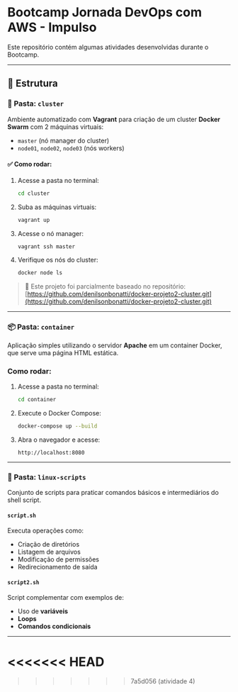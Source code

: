 # Bootcamp Jornada DevOps com AWS - Impulso

Este repositório contém algumas atividades desenvolvidas durante o Bootcamp.

---

## 📁 Estrutura


### 📁 Pasta: `cluster`

Ambiente automatizado com **Vagrant** para criação de um cluster **Docker Swarm** com 2 máquinas virtuais:

- `master` (nó manager do cluster)
- `node01`, `node02`, `node03` (nós workers)

#### ✅ Como rodar:

1. Acesse a pasta no terminal:
   ```bash
   cd cluster
   ```

2. Suba as máquinas virtuais:
   ```bash
   vagrant up
   ```

3. Acesse o nó manager:
   ```bash
   vagrant ssh master
   ```

4. Verifique os nós do cluster:
   ```bash
   docker node ls
   ```

> 📌 Este projeto foi parcialmente baseado no repositório: [https://github.com/denilsonbonatti/docker-projeto2-cluster.git](https://github.com/denilsonbonatti/docker-projeto2-cluster.git)

---


### 📦 Pasta: `container`

Aplicação simples utilizando o servidor **Apache** em um container Docker, que serve uma página HTML estática.

### Como rodar:

1. Acesse a pasta no terminal:
   ```bash
   cd container
   ```

2. Execute o Docker Compose:
   ```bash
   docker-compose up --build
   ```

3. Abra o navegador e acesse:
   ```
   http://localhost:8080
   ```

---

### 📁 Pasta: `linux-scripts`

Conjunto de scripts para praticar comandos básicos e intermediários do shell script.

####  `script.sh`

Executa operações como:
- Criação de diretórios
- Listagem de arquivos
- Modificação de permissões
- Redirecionamento de saída

####  `script2.sh`

Script complementar com exemplos de:
- Uso de **variáveis**
- **Loops**
- **Comandos condicionais**

---
<<<<<<< HEAD
=======


>>>>>>> 7a5d056 (atividade 4)

